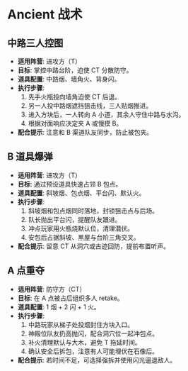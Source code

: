 # Ancient 战术

## 中路三人控图
- **适用阵营**: 进攻方（T）
- **目标**: 掌控中路台阶，迫使 CT 分散防守。
- **道具配置**: 中路烟、墙角火、背身闪。
- **执行步骤**:
  1. 先手火瓶投向墙角迫使 CT 后退。
  2. 另一人投中路烟遮挡狙击线，三人贴烟推进。
  3. 进入方块后，一人转向 A 小道，其余人守住中路与水沟。
  4. 根据对面响应决定夹 A 或慢摸 B。
- **配合提示**: 注意和 B 渠道队友同步，防止被包夹。

## B 道具爆弹
- **适用阵营**: 进攻方（T）
- **目标**: 通过预设道具快速占领 B 包点。
- **道具配置**: 斜坡烟、包点烟、平台闪、默认火。
- **执行步骤**:
  1. 斜坡烟和包点烟同时落地，封锁狙击点与后场。
  2. 队长抛出平台闪，提醒队友跟进。
  3. 冲点玩家用火瓶烧默认位，清理潜伏。
  4. 安包后占据斜坡、黑屋与台阶三角交叉。
- **配合提示**: 留意 CT 从洞穴或古迹回防，提前布置听声。

## A 点重夺
- **适用阵营**: 防守方（CT）
- **目标**: 在 A 点被占后组织多人 retake。
- **道具配置**: 1 烟 + 2 闪 + 1 火。
- **执行步骤**:
  1. 中路玩家从梯子处投烟封住方块入口。
  2. 神殿位队友扔高抛闪，配合洞穴位一起冲包点。
  3. 补火清理默认与大木，避免 T 拖延时间。
  4. 确认安全后拆包，注意有人可能埋伏在石像后。
- **配合提示**: 若时间不足，可选择强拆并使用闪光逼退敌人。
